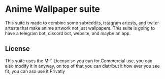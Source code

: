 # Anime Wallpaper suite

This suite is made to combine some subreddits, istagram artests, and twiter artests that make anime artwork not just wallpapers. This suite is going to have a telegram bot, discord bot, website, and maybe an app.

## License

This suite uses the MIT License so you can for Commercial use, you can also modify it in anyway, on top of that you can distribut it how ever you see fit, you can aso use it Privatly
